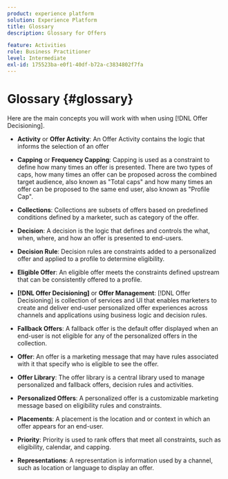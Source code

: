 ```yaml
---
product: experience platform
solution: Experience Platform
title: Glossary
description: Glossary for Offers

feature: Activities
role: Business Practitioner
level: Intermediate
exl-id: 175523ba-e0f1-40df-b72a-c3834802f7fa
---
```

# Glossary {#glossary}

Here are the main concepts you will work with when using [!DNL Offer Decisioning]. 

* **Activity** or **Offer Activity**: An Offer Activity contains the logic that informs the selection of an offer

* **Capping** or **Frequency Capping**: Capping is used as a constraint to define how many times an offer is presented. There are two types of caps, how many times an offer can be proposed across the combined target audience, also known as "Total caps" and how many times an offer can be proposed to the same end user, also known as "Profile Cap".

* **Collections**: Collections are subsets of offers based on predefined conditions defined by a marketer, such as category of the offer.

* **Decision**: A decision is the logic that defines and controls the what, when, where, and how an offer is presented to end-users.

* **Decision Rule**: Decision rules are constraints added to a personalized offer and applied to a profile to determine eligibility.

* **Eligible Offer**: An eligible offer meets the constraints defined upstream that can be consistently offered to a profile.

* **[!DNL Offer Decisioning]** or **Offer Management**: [!DNL Offer Decisioning] is collection of services and UI that enables marketers to create and deliver end-user personalized offer experiences across channels and applications using business logic and decision rules.

* **Fallback Offers**: A fallback offer is the default offer displayed when an end-user is not eligible for any of the personalized offers in the collection.

* **Offer**: An offer is a marketing message that may have rules associated with it that specify who is eligible to see the offer.

* **Offer Library**: The offer library is a central library used to manage personalized and fallback offers, decision rules and activities.

* **Personalized Offers**: A personalized offer is a customizable marketing message based on eligibility rules and constraints.

* **Placements**: A placement is the location and or context in which an offer appears for an end-user.

* **Priority**: Priority is used to rank offers that meet all constraints, such as eligibility, calendar, and capping.

* **Representations**: A representation is information used by a channel, such as location or language to display an offer.
